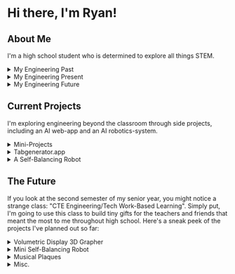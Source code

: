 # Hi there, I'm Ryan!

## About Me

I'm a high school student who is determined to explore all things STEM.

<details>
  <summary>My Engineering Past</summary>
  <br/>
  I started programming in the second semester of 9th grade. Quickly, I started working on silly side projects and quality-of-life automations, and suddenly I was a pretty sufficient programmer. Just a year after I wrote my first line of Python, I got a job at DupperAnalytics, a then-local business (now it spreads across the country). Working there, I progressed from basic technical staff to their head of AI Integrations, where now I design and build applications with LLMs and Computer Vision integrations for small businesses in need. It was a fantastic way for me to develop as a programmer, coworker, and leader. Currently I'm transitioning to a job at Bedrock Research, an ML-startup with a few PhD physicists from Lockheed Martin. In Spring of 2025 I'll be working in great depth with them to develop brand-new AI models to analyze satellite data, revolutionizing the tech available to small businesses and local governments, and perhaps even saving lives from wildfires. 
</details>

<details>
  <summary>My Engineering Present</summary>
  <br/>
  This past summer, I realized that I need to pick a major. The problem is, I had such wide-ranging experience. I've loved 3D CAD and mechanical design since middle school, but now I have industry experience and connections in software, web, and artificial intelligence development. Also, I self-studied AP Physics C: Electricity and Magnetism throughout my Junior year and now I have a sudden fascination for everything electronics. As a result, I've chosen Computer Engineering (or the closest thing to it) for each college I'm applying to, but there's a high chance I'll expand far beyond that field in my time as a college student. My current goal is to explore everything engineering-related through side-projects of mine, hopefully giving me a taste of what industry is like in each.
</details>

<details>
  <summary>My Engineering Future</summary>
  <br/>
  I already have moderate technical experience from my projects up until now. That means my time in college and beyond can be put towards improving my leadership and entrepreneurial abilities. I think I have a head start on other people; I have a portfolio that could land me a high-paying job (it already has), so now I can focus on creating impactful inventions to help those around me. Given my high school record, you can be sure that I'll bring some amazing motivation and innovation to your college, on top of some radical bass playing. So, consider giving me a spot in your class of 2025 (and maybe a penny or two because my parents are paying for my two older brothers' college).
</details>

## Current Projects

I'm exploring engineering beyond the classroom through side projects, including an AI web-app and an AI robotics-system.

<details>
  <summary>Mini-Projects</summary>
  <br/>
  Throughout high school I've been making tiny solutions to mild inconveniences. I suspect I'll continue this throughout my whole life. In the meantime, I've documented every single one of these in a GitHub Repo. If you want a sneak peek of my general engineering process, click through a few projects in the <a href="https://github.com/Giantryan484/Mini-Projects" target="_blank">repository</a>.
  <br/><br/>
  <img src="./projects.png" width="30%"> 
</details>

<details>
  <summary>Tabgenerator.app</summary>
  <br/>
  I've always loved music, and I've always been the guy my musician friends come to when they need something designed (or when they need help on their physics homework). I designed this tool for several of my beginner-guitarist friends, and it lets them upload audio of a guitar solo and have playable sheet music available to them in just a few button-clicks. The code and repo is available <a href="https://github.com/Giantryan484/Guitar-TAB-Generator" target="_blank">here</a>, and the website is live at <a href="https://tabgenerator.app/" target="_blank">https://tabgenerator.app/</a> (but may be at varying levels of functionality depending on when you visit it).
  <br/><br/>
  <img src="./tabs.png" width="30%"> 
</details>

<details>
  <summary>A Self-Balancing Robot</summary>
  <br/>
  Definitely my most ambitious project, I decided to build an AI-powered self-balancing robot to explore electronics, structural design, physics simulation, reinforcement learning, and robotics systems. I'm doing it alongside a fantastic programmer-buddy of mine, Asher Levin, so it's been a great way for me to practice collaborative learning and project management as well. This project is currently a work-in-progress, but I expect I'll have it in a semi-functional state by the end of November. Currently (as of 10/16/24), I'm waiting on gearmotors and threaded inserts from AliExpress. Scarce source code and pictures of the robot can be seen <a href="https://github.com/Giantryan484/Balancing-Robot" target="_blank">here</a>, but expect the repo to slowly have more and more content as the semester progresses.
  <br/><br/>
  <em>Additionally, and I know this is a bit of a gimmick (but a fun one), this robot is run on a Raspberry Pi that receives movement instructions through a web server it hosts. So, in theory, and if you're at all interested, I could have you drive the robot remotely around my school with a live visual feed of what it sees sometime in December/January. If you want this to be a reality, contact me at <a href="mailto:ryan.m.mccormick2@gmail.com">ryan.m.mccormick2@gmail.com</a> and we can discuss it.</em>
  <br/><br/>
  <img src="./robot.png" width="30%"> 
</details>

## The Future

If you look at the second semester of my senior year, you might notice a strange class: "CTE Engineering/Tech Work-Based Learning". Simply put, I'm going to use this class to build tiny gifts for the teachers and friends that meant the most to me throughout high school. Here's a sneak peek of the projects I've planned out so far:

<details>
  <summary>Volumetric Display 3D Grapher</summary>
  <br/>
  My amazing calculus teacher, Mrs. Allison, always jokes about how bad she is at drawing 3D graphs. So, I figured she could use an extra tool in the classroom. I'm going to make a device that can parse any 3D graph's equation (cartesian or polar) and display it in a tangible, volumetric display. This will be powered by a Raspberry Pi and the volumetric display will probably need to be a custom PCB.
  <br/><br/>
  <img src="./grapher.png" width="30%"> 
</details>

<details>
  <summary>Mini Self-Balancing Robot</summary>
  <br/>
  For my wonderful partner, Asher, I'm going to make him a miniature version of the robot we built together. For the big robot, I paid for every single thing with money from my job at DupperAnalytics, so we agreed I should get to keep it. Still, a tiny robot would still give him something fun to play with and remember. This will run on an Arduino Nano and a 2s LiPo battery. I'm going to replace the facial display with two RGB lights, and I'm going to make it controlled with an IR receiver/transmitter (which will be a fun way to learn some basic signal processing).
  <br/><br/>
  <img src="./tiny-robot.png" width="30%"> 
</details>

<details>
  <summary>Musical Plaques</summary>
  <br/>
  This past year saw the biggest revolution in my school's music program since its beginnings, partially thanks to me. But most of the credit goes to our two amazing new Band and Orchestra directors, Mr. Green and Mr. Brax. To welcome them into the program and thank them for dealing with my excessive motivation throughout the school year, I want to make them some special, well-made plaques that celebrate their contributions to the program.
  <br/><br/>
  <img src="./plaques.png" width="30%"> 
</details>

<details>
  <summary>Misc.</summary>
  <br/>
  I've still got a few more people I want to build things for, but I haven't come up with solid ideas yet. Mr. Allison (yes, Mrs. Allison's husband) has also been really important to me because he's been cheering on my passion for mechanical design since middle school. Additionally, Dylan Willberg is a great musician friend of mine who also loves 3D CAD, and I want to make him something music/engineering related (I'm thinking perhaps a cello sculpture made out of misc. nuts/bolts with an integrated music box, to explore the artistic side of engineering).
  <br/><br/>
  I'm also going to spend the second semester building the external panels of the robot (giving it a makeover). We'll give it more facial animations and probably give it a camera, ChatGPT integration, and maybe some Computer Vision experiments. My (rather grandiose) goal is to have this guy walk across stage with me at graduation, which would be unbelievably cool.<br/><br/>
</details>
